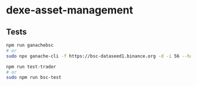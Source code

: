# dexe-asset-management

## Tests

```bash
npm run ganachebsc
# or
sudo npx ganache-cli -f https://bsc-dataseed1.binance.org -d -i 56 --hardfork istanbul -b 15 -e 10000 -l 15000000
```

```bash
npm run test-trader
# or
sudo npm run bsc-test
```